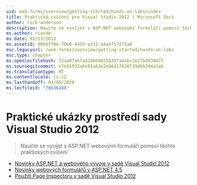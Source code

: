 ```yaml
---
uid: web-forms/overview/getting-started/hands-on-labs/index
title: Praktická cvičení pro Visual Studio 2012 | Microsoft Docs
author: rick-anderson
description: Naučte se vyvíjet s ASP.NET webovými formuláři pomocí těchto praktických cvičení
ms.author: riande
ms.date: 02/13/2013
ms.assetid: d0b8ff04-70e0-4453-a331-a4a4f57d72a8
msc.legacyurl: /web-forms/overview/getting-started/hands-on-labs
msc.type: chapter
ms.openlocfilehash: 72aa07e6fa42d669855b3bfa4abc2e27bd038d75
ms.sourcegitcommit: e7e91932a6e91a63e2e46417626f39d6b244a3ab
ms.translationtype: MT
ms.contentlocale: cs-CZ
ms.lasthandoff: 03/06/2020
ms.locfileid: "78636288"
---
```

# <a name="visual-studio-2012-hands-on-labs"></a>Praktické ukázky prostředí sady Visual Studio 2012

> Naučte se vyvíjet s ASP.NET webovými formuláři pomocí těchto praktických cvičení

- [Novinky ASP.NET a webového vývoje v sadě Visual Studio 2012](whats-new-in-aspnet-and-web-development-in-visual-studio-2012.md)
- [Novinky webových formulářů v ASP.NET 4.5](whats-new-in-web-forms-in-aspnet-45.md)
- [Použití Page Inspectoru v sadě Visual Studio 2012](using-page-inspector-in-visual-studio-2012.md)
